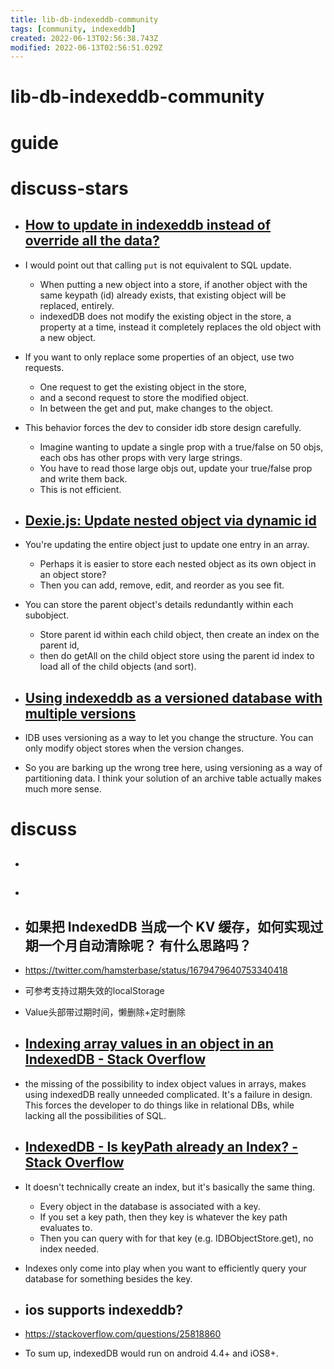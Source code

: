 ```yaml
---
title: lib-db-indexeddb-community
tags: [community, indexeddb]
created: 2022-06-13T02:56:38.743Z
modified: 2022-06-13T02:56:51.029Z
---
```


# lib-db-indexeddb-community

# guide

# discuss-stars
- ## [How to update in indexeddb instead of override all the data?](https://stackoverflow.com/questions/49846187)
- I would point out that calling `put` is not equivalent to SQL update. 
  - When putting a new object into a store, if another object with the same keypath (id) already exists, that existing object will be replaced, entirely. 
  - indexedDB does not modify the existing object in the store, a property at a time, instead it completely replaces the old object with a new object.
- If you want to only replace some properties of an object, use two requests. 
  - One request to get the existing object in the store, 
  - and a second request to store the modified object. 
  - In between the get and put, make changes to the object.
- This behavior forces the dev to consider idb store design carefully. 
  - Imagine wanting to update a single prop with a true/false on 50 objs, each obs has other props with very large strings. 
  - You have to read those large objs out, update your true/false prop and write them back. 
  - This is not efficient.

- ## [Dexie.js: Update nested object via dynamic id](https://stackoverflow.com/questions/69967027)
- You're updating the entire object just to update one entry in an array. 
  - Perhaps it is easier to store each nested object as its own object in an object store? 
  - Then you can add, remove, edit, and reorder as you see fit. 
- You can store the parent object's details redundantly within each subobject. 
  - Store parent id within each child object, then create an index on the parent id, 
  - then do getAll on the child object store using the parent id index to load all of the child objects (and sort).

- ## [Using indexeddb as a versioned database with multiple versions](https://stackoverflow.com/questions/60400573)
- IDB uses versioning as a way to let you change the structure. You can only modify object stores when the version changes.
- So you are barking up the wrong tree here, using versioning as a way of partitioning data. I think your solution of an archive table actually makes much more sense.
# discuss
- ## 

- ## 

- ## 如果把 IndexedDB 当成一个 KV 缓存，如何实现过期一个月自动清除呢？ 有什么思路吗？
- https://twitter.com/hamsterbase/status/1679479640753340418
- 可参考支持过期失效的localStorage
- Value头部带过期时间，懒删除+定时删除

- ## [Indexing array values in an object in an IndexedDB - Stack Overflow](https://stackoverflow.com/questions/36921561/indexing-array-values-in-an-object-in-an-indexeddb)
- the missing of the possibility to index object values in arrays, makes using indexedDB really unneeded complicated. It's a failure in design. This forces the developer to do things like in relational DBs, while lacking all the possibilities of SQL. 

- ## [IndexedDB - Is keyPath already an Index? - Stack Overflow](https://stackoverflow.com/questions/31908605/indexeddb-is-keypath-already-an-index)
- It doesn't technically create an index, but it's basically the same thing. 
  - Every object in the database is associated with a key. 
  - If you set a key path, then they key is whatever the key path evaluates to. 
  - Then you can query with for that key (e.g. IDBObjectStore.get), no index needed.
- Indexes only come into play when you want to efficiently query your database for something besides the key.

- ## ios supports indexeddb?
- https://stackoverflow.com/questions/25818860
- To sum up, indexedDB would run on android 4.4+ and iOS8+.
